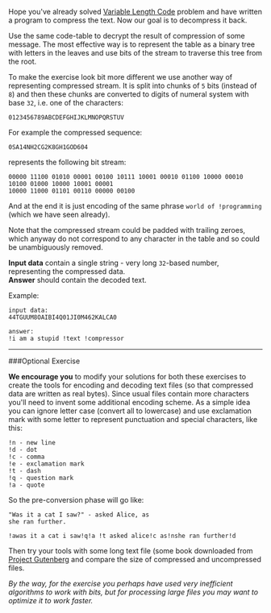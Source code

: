 Hope you've already solved [Variable Length Code](./variable-length-code) problem and have written a program to compress
the text. Now our goal is to decompress it back.

Use the same code-table to decrypt the result of compression of some message. The most effective way is to represent
the table as a binary tree with letters in the leaves and use bits of the stream to traverse this tree from the
root.

To make the exercise look bit more different we use another way of representing compressed stream. It is split into
chunks of `5` bits (instead of `8`) and then these chunks are converted to digits of numeral system with base `32`, i.e.
one of the characters:

    0123456789ABCDEFGHIJKLMNOPQRSTUV

For example the compressed sequence:

	0SA14NH2CG2K8GH1GOD604

represents the following bit stream:

	00000 11100 01010 00001 00100 10111 10001 00010 01100 10000 00010 10100 01000 10000 10001 00001
	10000 11000 01101 00110 00000 00100

And at the end it is just encoding of the same phrase `world of !programming` (which we have seen already).

Note that the compressed stream could be padded with trailing zeroes, which anyway do not correspond to any character
in the table and so could be unambiguously removed.

**Input data** contain a single string - very long `32`-based number, representing the compressed data.  
**Answer** should contain the decoded text.

Example:

    input data:
	44TGUUM8OAIBI4Q01JI0M462KALCA0

	answer:
	!i am a stupid !text !compressor

---

###Optional Exercise

**We encourage you** to modify your solutions for both these exercises to create the tools for encoding and decoding
text files (so that compressed data are written as real bytes). Since usual files contain more characters you'll need
to invent some additional encoding scheme. As a simple idea you can ignore letter case (convert all to lowercase)
and use exclamation mark with some letter to represent punctuation and special characters, like this:

    !n - new line
	!d - dot
	!c - comma
	!e - exclamation mark
	!t - dash
	!q - question mark
	!a - quote
	
So the pre-conversion phase will go like:

    "Was it a cat I saw?" - asked Alice, as
	she ran further.
	
	!awas it a cat i saw!q!a !t asked alice!c as!nshe ran further!d

Then try your tools with some long text file (some book downloaded from [Project Gutenberg](http://gutenberg.org) and
compare the size of compressed and uncompressed files.

*By the way, for the exercise you perhaps have used very inefficient algorithms to work with bits,
but for processing large files you may want to optimize it to work faster.*